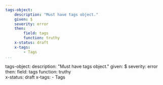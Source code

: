 ```yaml
---
tags-object:
    description: "Must have tags object."
    given: $
    severity: error
    then:
        field: tags
        function: truthy  
    x-status: draft
    x-tags:
        - Tags         
...
```

tags-object:
    description: "Must have tags object."
    given: $
    severity: error
    then:
        field: tags
        function: truthy  
    x-status: draft
    x-tags:
        - Tags        